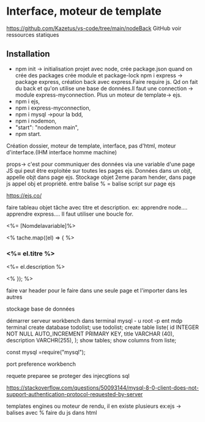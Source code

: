 # Interface, moteur de template

https://github.com/Kazetus/vs-code/tree/main/nodeBack
GitHub
voir ressources statiques

## Installation 

- npm init -> initialisation projet avec node, crée package.json
quand on crée des packages crée module et package-lock
npm i express -> package express, création back avec express.Faire require js.
Qd on fait du back et qu'on utilise une base de données.Il faut une connection -> module express-myconnection.  Plus un moteur de template-> ejs.
- npm i ejs,
- npm i express-myconnection,
- npm i mysql ->pour la bdd,
- npm i nodemon,
- "start": "nodemon main",
- npm start.

Création dossier, moteur de template, interface, pas d'html, moteur d'interface.(IHM interface homme machine)

props-> c'est pour communiquer des données via une variable d'une page JS qui peut être exploitée sur toutes les pages ejs.
Données dans un objt, appelle objt dans page ejs.
Stockage objet 2eme param hender, dans page js appel obj et propriété.
entre balise % = balise script sur page ejs


https://ejs.co/


faire tableau objet tâche avec titre et description.
ex: apprendre node....
apprendre express....
Il faut utiliser une boucle for.

<%= [Nomdelavariable]%>

<% tache.map((el) => { %>
            <div>
            <h3><%= el.titre %></h3>
            <p><%= el.description %></p>
            </div>
        <% }); %>

faire var header pour le faire dans une seule page et l'importer dans les autres


stockage base de données

démarrer serveur workbench
dans terminal 
mysql - u root -p ent mdp
terminal
create database todolist;
use todolist;
create table liste(
    id INTEGER NOT NULL AUTO_INCREMENT PRIMARY KEY,
    title VARCHAR (40),
    description VARCHR(255),
);
show tables;
show columns from liste;

const mysql =require("mysql");

port preference workbench

requete preparee se proteger des injecgtions sql

https://stackoverflow.com/questions/50093144/mysql-8-0-client-does-not-support-authentication-protocol-requested-by-server


templates engines ou moteur de rendu, il en existe plusieurs
ex:ejs ->
balises avec % faire du js dans html


